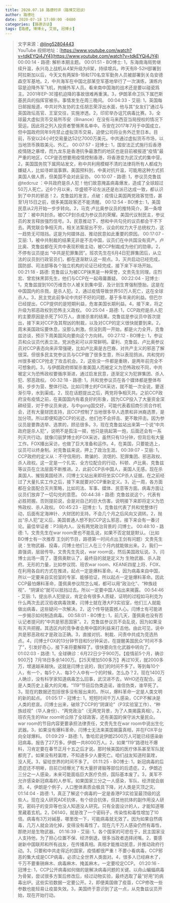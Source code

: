 ```yaml
---
title: 2020.07.18 路德时评（路博艾冠谈）
author: 路德社
date: 2020-07-18 17:00:00 -0400
categories: [路德访谈]
tags: [路德, 博博士, 艾丽, 冠博士]
---
```


> 文字来源：[@ling52804443](https://twitter.com/ling52804443)  
> YouTube 视频地址：[https://www.youtube.com/watch?v=tdkEYQj4JY4](https://www.youtube.com/watch?v=tdkEYQj4JY4)
00:00:14 - 路德: 解析本期主题。
00:01:51 - BO博士: 1，东海南海局势继续升温，永兴岛上战机从4架升级为8架，持续增兵。昨天有B-52H部署到阿拉斯加以后，今天又有两架B-1B和170名空军勤务人员被部署到关岛安德森空军基地。2，中共海军在中国北部某空军基地举行了一次演练，演练内容是迫降外军飞机，拘捕外军人员。看来南中国海的战术还是要以碰瓷爲主。2001年EP-3E撞机迫降的事故很难再重演。3，伊朗革命卫队下属巴斯基民兵的指挥官被杀。事情发生在周三晚间。
00:04:33 - 艾丽: 1，英国每日邮报报道，中共对外友协的主任胡志荣浮出水面，他与其“女友们”通过与英国政坛高官、王室交往，实施渗透。2，印尼举办诅咒病毒比赛。3，全球最大虚拟货币交易所币安（Binance）在没有马来西亚当局授权的情况下营运，因此将之列入投资者警愓黑名单中。币安在2017年7月于中国成立，但中国政府同年9月禁止虚拟货币交易，迫使公司将业务外迁至日本。目前，币安以24小时交易量达52亿7000万美元。中共通过虚拟货币市场，以当地货币换取美元、外汇。
00:07:57 - 冠博士: 1，国安法正式施行后香港疫情随之暴增，而九龙东是香港抗争最激烈的地区也是目前被报道“疫情”最严重的地区，CCP是否想要用疫情控制香港，将香港变为武汉式的集中营。2，美国国务院下属网站发文，称中共利用模糊不清的法律将所有人都成为嫌疑人，比如寻衅滋事罪。美国预料到，中美对抗升温，可能用这种方式抓美国人做人质，但美国不会对此妥协。
00:10:07 - 路德: 1，参议员克鲁兹 @tedcruz ：中共政府是杀人犯！他们故意掩盖病毒爆发，造成了全球超过50万人死亡。近6个月以来，华盛顿不论左派还是右派已达成一致，都认识到了中共的邪恶！2，克鲁兹的发言，点破：疫情让美国两党政客觉悟，甚至1月15日之前，很多美国政客还不能清醒。
00:12:54 - BO博士: 1，美国民意从2月开始一步步转向。2，马克·卢比奥参议员的推特简介，第一条增加了：被中共封杀。被CCP封杀成为参议员的荣耀。美国代议制民主，参议员的发言释放强烈信号。3，民意推动下，想和中共勾兑的议员都会干不下去。两党联合争相灭共，相关法案层出不穷，议会的权力大于总统权力，这一趋势无可阻挡。这是为何媒体战、推动民意如此重要的原因。
00:17:07 - 艾丽: 1，被中共制裁的结果无非是不去中国，议员们在中共国没有资产。卢比奥、克鲁兹都在灭共中表现积极主动，被CCP制裁成为他们的勋章。2，不停有议员提出 “中共是犯罪集团”。班农先生在6月4日犯罪集团后，从立法的议员到行政官员们，都在逐渐默认这一观点。3，灭共启动已经完成，国防部、司法部等各个独立机构的论证已经完成，接下来下半场开始。
00:21:18 - 路德: 克鲁兹认为被CCP抹黑是一种荣誉，文贵先生同理。庄烈宏、曾宏抹黑郭先生，他们与CCP在一起毋庸置疑。
00:22:04 - 冠博士: 1，克鲁兹提到100万维吾尔人被关到集中营，及计划生育强制堕胎。这是在中国国内的杀戮，是杀人犯。2，通过疫情导致世界50万人死亡，这在全球杀人。3，民主党此前争论中共好不好的问题，基于多年来的利益。但巴尔已经提出，CCP提供的是短期利益，危害美国长期利益。4，接下来，将之升级为邪恶政权到恐怖主义政权。
00:25:04 - 路德: 1，CCP政府是杀人犯的主要原因是杀死了50万人，直接杀害的结果。克鲁兹是参议员中首次提出，接下来对CCP及其帮凶的制裁，以及对CCP的定义很快就要到来。2，周末美国政坛要休息，没那么刺激。但没到周一开始，都是火力全开。克鲁兹访谈，预示下周美国风向要向这个方向转。
00:27:12 - BO博士: 1，参议员和众议员代表立法，党派色彩可以非常鲜明。霍利、克鲁兹、卢比奥参议员对CCP表态向来非常强硬，比如卢比奥是古巴裔，对共产主义的邪恶了解很深。但很多民主党参议员与CCP做了很多生意，所以表现鸽派。共和党的州很多被CCP抢走了攻击机会。2，这些没一件都是重磅，是两年前完全不可想象的。3，与伊朗政府绑架杀害美国人而被定义为恐怖政权不同，中共被定义为恐怖政权要循序渐进，通过启发民意，逐渐定义为犯罪集团、杀人犯、邪恶政权。
00:32:18 - 路德: 1，共和党参议员在各个媒体都是整体布局，步步为营、整体行动。比如闫博士的FOX采访，就不能一次全说，要逐渐引导，水到渠成。2，现在话题提出之后，两党将争相灭共。之前CCP政府没有疫情之前，在美国国内有着良好的形象，因为CCP投入了大量资金深耕经营，对于参议员来说，与中gong国交好，可能代表着招商引资合作机会，还有大量财团支持，且CCP控制了当地很多华人选票和非洲裔选票，是加分项。所以即便知道CCP的劣迹，他们也不会抨击、更不敢抨击。因为参议员是要靠选举、选票的，顾忌很多。3，现在克鲁兹站出来第一个说“中共政府是杀人犯”，说明不是孤注一掷，他只是挑起第一炮，后面还会有一系列灭共行动。就像闫丽梦博士的FOX采访，虽然只有13分钟，但背后有大量工作。FOX播出采访，也做了巨大准备和运作。4，在美国，只要能选上，议员可以终身制。对克鲁兹来说，押上了政治生涯。
00:39:07 - 艾丽: 1，CCP政府的定义从：不守信用的、欺骗的、流氓的、犯罪集团、邪恶政权、杀人政权。这一定是一个扎实、全方位配合的行动，科顿、卢比奥、克鲁兹等议员在立法层面不断推进。2，此前CCP杀中国人，美国人无感。现在杀美国人、摧毁美国经济，闫博士又站出来即将坐实CCP杀人证据。在之前经过了大量扎实工作之后，接下来就要对CCP重新定义。3，近一周，各方面都在全面配合灭共策略，比如司法、军事、媒体、民意等方面。病毒方面让议员们放弃了一切勾兑的意愿。
00:44:38 - 路德: 克鲁兹说这个，代表有必胜把握。否则提前说，会是对自己的巨大伤害。说明接下来即将定义为恐怖政权、杀人政权。
00:45:23 - 冠博士: 1，克鲁兹代表了共和党整体行动，后面有定海神针、大财团的支持。不会几个月之后风向又调转。2，抛出“杀人犯”定义后，美国普通人想不到CCP这么邪恶，接下来会有一番讨论。最佳举证者：P3局内人、没有两党政治背景的 闫博士。
00:48:10 - 路德: 1，文贵先生在war room里也不能乱说，如果不否定就是默认。（比如BO博士有一次推荐 王剑的节目，路德第一时间点出王剑有问题）文贵先生说：生物武器、投毒，闫博士他们三人在三个月内就能做出来。2，我们一直强调，层层传导。文贵先生先说，war room说，然后美国政坛说。3，闫博士出场一周了，蓬佩奥默认了，最终目的就是定义为 生物武器、杀人政府。无形的力量，比如参议院、班农war room、KEANE四星上将、FOX、在利用各自的方式在推进，起点一定是爆料革命。4，因为病毒来自中国，所以一定要来自实验室的专家、能够验证，所以起点一定是爆料革命。因此CCP最怕爆料革命，蓬佩奥参议院怎么喊，都可以用“政治化”、“种族歧视”、“阴谋论”就可以抵挡过去。所以一定要中国人站出来揭露。
00:54:46 - 艾丽: 1，提出杀人犯提议，肯定会有很多人质疑，证明的过程如马利克为什么两次去武汉验收病毒效果，闫博士就在港大P3实验室，他们三人就能做出病毒，这些疑问一次解决。2，这个传导链震撼人心。闫博士有可能进一步揭示如何制造病毒。
00:58:01 - BO博士: 1，前几天，蓬佩奥也没有否认记者提问的“中共是邪恶国家”。2，克鲁兹参议员不会乱说，因为如果没有灭共把握。其选区内的竞争者会用中国的利益来打击他。由此可见，说中共是邪恶政权才是政治正确。3，直接对抗、制裁、问责中共成为竞选热点。4，闫博士FOX的13分钟节目和5分钟采访，在提醒美国民众“时间不多了”，引发好奇心，接下来将要解释了。很快要向生化武器中转向了。
01:02:03 - 路德: 1，全球确诊：6月22日少于900万。【疫情前5个月，确诊900万】7月18日多余1400万。【25天增加500多万】再过10天，就2000多万，增速越来越快。这就是闫博士说的，我们的时间不多了。等到每10个人，有一个，每5个人、每3个人中有一个的时候，怎么办？2，现在1400万人确诊，没有科学家知道病毒怎么回事，武汉进不去，WHO还在配合。这是人类历史上最大的灾难。“119”节目后伪类造谣，谁信伪类，谁早死了。3，现在的数据还包括很多没有报出来的。所以，爆料革命一定是人类文明的新的起点。
01:05:17 - 冠博士: 1，短短时间千万人感染，CCP不解决是人类的悲哀。闫博士出来，破除了CCP的“阴谋论”（P3实验室工作）、“种族歧视”（华人身份）、“两党政治”（无两党背景，为了人类揭露真相）。2，班农先生的War room听众除了全球政客，还有美国的保守派大量民众。war room的节目内容更要承担法律责任，文贵先生在war room中说出生化武器。3，如果没有爆料革命，闫博士无法来美国揭露真相，并在FOX平台向全球爆料。
01:09:29 - 路德: 1，鲁哈尼说伊朗2500万人可能已经感染新冠病毒。报告了27万多。伊朗一共8000万人。2，如果“119”路德社不爆料，习肯定要在春节正月十五之后才说。那时候美国的医疗体系甚至军队就都完了。如果没有羟氯喹，不知道多少人要死亡。咱们战友知道羟氯喹， 没人死。3，留给世界的时间不多了。
01:11:25 - BO博士: 1，新冠病毒的后遗症还不明晰，目前已经曝光了有大量肝肾脑等部位的后遗症。2，伊朗近三分之一人感染，未来可能面临巨大医疗负担，国际基本废了。3，美军不允许感染新冠病毒的人参军。如果国家三分之一人感染，军队、经济就会崩溃。4，伊朗是个例子，人口整体素质会极具下降，对人类是灭顶之灾。
01:14:04 - 路德: 1，真正了解这个病毒的一定是香港P3实验室最顶级的这些人。现在没人研究ADE抗体，有个综合抗体，但其他抗体的副作用没人研究，密码子的变异等也没人知道没人研究。只有全面设计的人，才能知道哪里藏着玄机。2，D614G，就是改了一个密码子，传染性和毒性增加了10倍。病毒有3万对碱基，哪里改一下，可能病毒就无效了。因为如果自然病毒，几万人就会消化掉，变得没有毒性了。现在几千万人感染仍然有毒性，那绝对是生物武器。
01:16:39 - 艾丽: 1，各个国家的可悲在于，民主国家没人支持他，为了担心位置不保、经济倒退，很多当政者选择闭嘴。2，要感谢新中国联邦和所有战友，在传播真相。真相才能推动民意，并推动政府行动。3，只要和中共走得近的国家，疫情都很严重！不要小看病毒，CCP邪恶的集大成是CCP病毒，必须让全世界人类面对。4，很多人已经麻木了，千万不要重磅麻木、病毒麻木、掩盖麻木，一定要咬定CCP。
01:20:16 - 冠博士: 1，CCP公开病毒如何做的是解决病毒问题的关键。以舟山蝙蝠病毒为骨架，尝试很多方案后修改后，经过动物实验，最终选取了最“好用”的病毒出炉。这些实验数据一定要公开。2，即便美国做了疫苗，CCP修改一些参数也能轻易让疫苗失效。3，美国终于意识到了这一点，从克鲁兹议员开始，现在开始行动。
